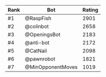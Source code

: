 Rank|Bot|Rating
---|---|---
#1|@RaspFish|2901
#2|@colinbot|2658
#3|@OpeningsBot|2183
#4|@anti-bot|2172
#5|@CatNail|2098
#6|@pawnrobot|1821
#7|@MinOpponentMoves|1019
